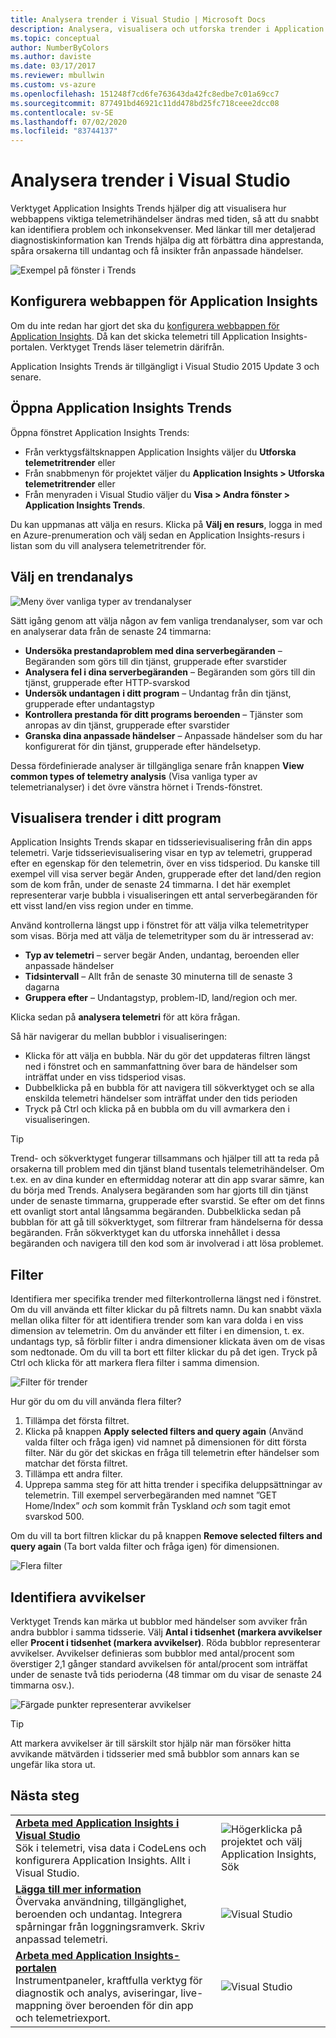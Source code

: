 ```yaml
---
title: Analysera trender i Visual Studio | Microsoft Docs
description: Analysera, visualisera och utforska trender i Application Insights Telemetry i Visual Studio.
ms.topic: conceptual
author: NumberByColors
ms.author: daviste
ms.date: 03/17/2017
ms.reviewer: mbullwin
ms.custom: vs-azure
ms.openlocfilehash: 151248f7cd6fe763643da42fc8edbe7c01a69cc7
ms.sourcegitcommit: 877491bd46921c11dd478bd25fc718ceee2dcc08
ms.contentlocale: sv-SE
ms.lasthandoff: 07/02/2020
ms.locfileid: "83744137"
---
```

# <a name="analyzing-trends-in-visual-studio"></a>Analysera trender i Visual Studio
Verktyget Application Insights Trends hjälper dig att visualisera hur webbappens viktiga telemetrihändelser ändras med tiden, så att du snabbt kan identifiera problem och inkonsekvenser. Med länkar till mer detaljerad diagnostiskinformation kan Trends hjälpa dig att förbättra dina apprestanda, spåra orsakerna till undantag och få insikter från anpassade händelser.

![Exempel på fönster i Trends](./media/visual-studio-trends/app-insights-trends-hero-750.png)

## <a name="configure-your-web-app-for-application-insights"></a>Konfigurera webbappen för Application Insights

Om du inte redan har gjort det ska du [konfigurera webbappen för Application Insights](../../azure-monitor/app/app-insights-overview.md). Då kan det skicka telemetri till Application Insights-portalen. Verktyget Trends läser telemetrin därifrån.

Application Insights Trends är tillgängligt i Visual Studio 2015 Update 3 och senare.

## <a name="open-application-insights-trends"></a>Öppna Application Insights Trends
Öppna fönstret Application Insights Trends:

* Från verktygsfältsknappen Application Insights väljer du **Utforska telemetritrender** eller
* Från snabbmenyn för projektet väljer du **Application Insights > Utforska telemetritrender** eller
* Från menyraden i Visual Studio väljer du **Visa > Andra fönster > Application Insights Trends**.

Du kan uppmanas att välja en resurs. Klicka på **Välj en resurs**, logga in med en Azure-prenumeration och välj sedan en Application Insights-resurs i listan som du vill analysera telemetritrender för.

## <a name="choose-a-trend-analysis"></a>Välj en trendanalys
![Meny över vanliga typer av trendanalyser](./media/visual-studio-trends/app-insights-trends-1-750.png)

Sätt igång genom att välja någon av fem vanliga trendanalyser, som var och en analyserar data från de senaste 24 timmarna:

* **Undersöka prestandaproblem med dina serverbegäranden** – Begäranden som görs till din tjänst, grupperade efter svarstider
* **Analysera fel i dina serverbegäranden** – Begäranden som görs till din tjänst, grupperade efter HTTP-svarskod
* **Undersök undantagen i ditt program** – Undantag från din tjänst, grupperade efter undantagstyp
* **Kontrollera prestanda för ditt programs beroenden** – Tjänster som anropas av din tjänst, grupperade efter svarstider
* **Granska dina anpassade händelser** – Anpassade händelser som du har konfigurerat för din tjänst, grupperade efter händelsetyp.

Dessa fördefinierade analyser är tillgängliga senare från knappen **View common types of telemetry analysis** (Visa vanliga typer av telemetrianalyser) i det övre vänstra hörnet i Trends-fönstret.

## <a name="visualize-trends-in-your-application"></a>Visualisera trender i ditt program
Application Insights Trends skapar en tidsserievisualisering från din apps telemetri. Varje tidsserievisualisering visar en typ av telemetri, grupperad efter en egenskap för den telemetrin, över en viss tidsperiod. Du kanske till exempel vill visa server begär Anden, grupperade efter det land/den region som de kom från, under de senaste 24 timmarna. I det här exemplet representerar varje bubbla i visualiseringen ett antal serverbegäranden för ett visst land/en viss region under en timme.

Använd kontrollerna längst upp i fönstret för att välja vilka telemetrityper som visas. Börja med att välja de telemetrityper som du är intresserad av:

* **Typ av telemetri** – server begär Anden, undantag, beroenden eller anpassade händelser
* **Tidsintervall** – Allt från de senaste 30 minuterna till de senaste 3 dagarna
* **Gruppera efter** – Undantagstyp, problem-ID, land/region och mer.

Klicka sedan på **analysera telemetri** för att köra frågan.

Så här navigerar du mellan bubblor i visualiseringen:

* Klicka för att välja en bubbla. När du gör det uppdateras filtren längst ned i fönstret och en sammanfattning över bara de händelser som inträffat under en viss tidsperiod visas.
* Dubbelklicka på en bubbla för att navigera till sökverktyget och se alla enskilda telemetri händelser som inträffat under den tids perioden
* Tryck på Ctrl och klicka på en bubbla om du vill avmarkera den i visualiseringen.

> [!TIP]
> Trend- och sökverktyget fungerar tillsammans och hjälper till att ta reda på orsakerna till problem med din tjänst bland tusentals telemetrihändelser. Om t.ex. en av dina kunder en eftermiddag noterar att din app svarar sämre, kan du börja med Trends. Analysera begäranden som har gjorts till din tjänst under de senaste timmarna, grupperade efter svarstid. Se efter om det finns ett ovanligt stort antal långsamma begäranden. Dubbelklicka sedan på bubblan för att gå till sökverktyget, som filtrerar fram händelserna för dessa begäranden. Från sökverktyget kan du utforska innehållet i dessa begäranden och navigera till den kod som är involverad i att lösa problemet.
> 
> 

## <a name="filter"></a>Filter
Identifiera mer specifika trender med filterkontrollerna längst ned i fönstret. Om du vill använda ett filter klickar du på filtrets namn. Du kan snabbt växla mellan olika filter för att identifiera trender som kan vara dolda i en viss dimension av telemetrin. Om du använder ett filter i en dimension, t. ex. undantags typ, så förblir filter i andra dimensioner klickata även om de visas som nedtonade. Om du vill ta bort ett filter klickar du på det igen. Tryck på Ctrl och klicka för att markera flera filter i samma dimension.

![Filter för trender](./media/visual-studio-trends/TrendsFiltering-750.png)

Hur gör du om du vill använda flera filter? 

1. Tillämpa det första filtret. 
2. Klicka på knappen **Apply selected filters and query again** (Använd valda filter och fråga igen) vid namnet på dimensionen för ditt första filter. När du gör det skickas en fråga till telemetrin efter händelser som matchar det första filtret. 
3. Tillämpa ett andra filter. 
4. Upprepa samma steg för att hitta trender i specifika deluppsättningar av telemetrin. Till exempel serverbegäranden med namnet ”GET Home/Index” *och* som kommit från Tyskland *och* som tagit emot svarskod 500. 

Om du vill ta bort filtren klickar du på knappen **Remove selected filters and query again** (Ta bort valda filter och fråga igen) för dimensionen.

![Flera filter](./media/visual-studio-trends/TrendsFiltering2-750.png)

## <a name="find-anomalies"></a>Identifiera avvikelser
Verktyget Trends kan märka ut bubblor med händelser som avviker från andra bubblor i samma tidsserie. Välj **Antal i tidsenhet (markera avvikelser** eller **Procent i tidsenhet (markera avvikelser)**. Röda bubblor representerar avvikelser. Avvikelser definieras som bubblor med antal/procent som överstiger 2,1 gånger standard avvikelsen för antal/procent som inträffat under de senaste två tids perioderna (48 timmar om du visar de senaste 24 timmarna osv.).

![Färgade punkter representerar avvikelser](./media/visual-studio-trends/TrendsAnomalies-750.png)

> [!TIP]
> Att markera avvikelser är till särskilt stor hjälp när man försöker hitta avvikande mätvärden i tidsserier med små bubblor som annars kan se ungefär lika stora ut.  
> 
> 

## <a name="next-steps"></a><a name="next"></a>Nästa steg
|  |  |
| --- | --- |
| **[Arbeta med Application Insights i Visual Studio](../../azure-monitor/app/visual-studio.md)**<br/>Sök i telemetri, visa data i CodeLens och konfigurera Application Insights. Allt i Visual Studio. |![Högerklicka på projektet och välj Application Insights, Sök](./media/visual-studio-trends/34.png) |
| **[Lägga till mer information](../../azure-monitor/app/asp-net-more.md)**<br/>Övervaka användning, tillgänglighet, beroenden och undantag. Integrera spårningar från loggningsramverk. Skriv anpassad telemetri. |![Visual Studio](./media/visual-studio-trends/64.png) |
| **[Arbeta med Application Insights-portalen](../../azure-monitor/app/overview-dashboard.md)**<br/>Instrumentpaneler, kraftfulla verktyg för diagnostik och analys, aviseringar, live-mappning över beroenden för din app och telemetriexport. |![Visual Studio](./media/visual-studio-trends/62.png) |

